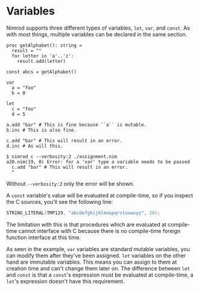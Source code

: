 # Variables

Nimrod supports three different types of variables, `let`, `var`, and `const`. As with most things, multiple variables can be declared in the same section.

``` nimrod
proc getAlphabet(): string =
  result = ""
  for letter in 'a'..'z':
    result.add(letter)

const abcs = getAlphabet()

var
  a = "foo"
  b = 0

let
  c = "foo"
  d = 5

a.add "bar" # This is fine because ``a`` is mutable.
b.inc # This is also fine.

c.add "bar" # This will result in an error.
d.inc # As will this.
```

``` console
$ nimrod c --verbosity:2 ./assignment.nim
a20.nim(19, 0) Error: for a 'var' type a variable needs to be passed
  c.add "bar" # This will result in an error.
  ^
```

Without `--verbosity:2` only the error will be shown.

A `const` variable's value will be evaluated at compile-time, so if you inspect the C sources, you'll see the following line:

``` c
STRING_LITERAL(TMP129, "abcdefghijklmnopqrstuvwxyz", 26);
```

The limitation with this is that procedures which are evaluated at compile-time cannot interface with C because there is no compile-time foreign function interface at this time.

As seen in the example, `var` variables are standard mutable variables, you can modify them after they've been assigned. `let` variables on the other hand are immutable variables. This means you can assign to them at creation time and can't change them later on. The difference between `let` and `const` is that a `const`'s expression must be evaluated at compile-time, a `let`'s expression doesn't have this requirement.
